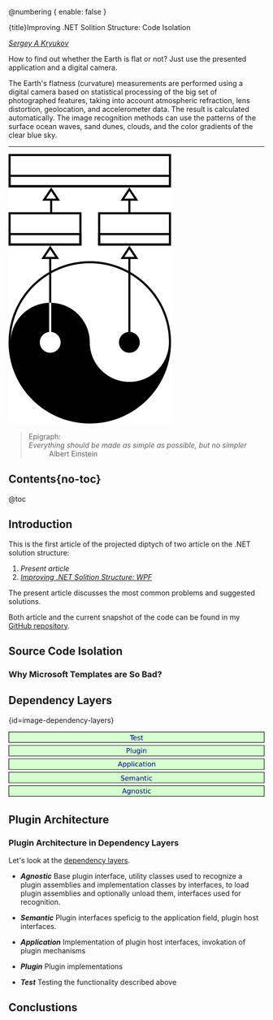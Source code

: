 ﻿@numbering {
    enable: false
}

{title}Improving .NET Solition Structure: Code Isolation

[*Sergey A Kryukov*](https://www.SAKryukov.org)

How to find out whether the Earth is flat or not? Just use the presented application and a digital camera.

The Earth's flatness (curvature) measurements are performed using a digital camera based on statistical processing of the big set of photographed features, taking into account atmospheric refraction, lens distortion, geolocation, and accelerometer data. The result is calculated automatically. The image recognition methods can use the patterns of the surface ocean waves, sand dunes, clouds, and the color gradients of the clear blue sky.

<!-- <h2>Contents</h2> is not Markdown element, just to avoid adding it to TOC -->
<!-- change style in next line <ul> to <ul style="list-style-type: none"> -->
<!--
For CodeProject, makes sure there are no HTML comments in the area to past!


--> 
---
<!-- copy to CodeProject from here
αβγδΔπ
------------------------------------------->

![Title](title.png)

<blockquote id="epigraph" class="FQ"><div class="FQA">Epigraph:</div>
<dt><i>Everything should be made as simple as possible, but no simpler</i></dt>
<dd>Albert Einstein</dd>
</blockquote>

## Contents{no-toc}

@toc

## Introduction

This is the first article of the projected diptych of two article on the .NET solution structure:

1. *Present article*
2. *[Improving .NET Solition Structure: WPF](https://www.codeproject.com/???)*

The present article discusses the most common problems and suggested solutions.

Both article and the current snapshot of the code can be found in my [GitHub repository](https://github.com/SAKryukov/dotnet-solution-structure).

## Source Code Isolation

### Why Microsoft Templates are So Bad?

## Dependency Layers

{id=image-dependency-layers}

![Dependency Layers](layers.png)

## Plugin Architecture

### Plugin Architecture in Dependency Layers

Let's look at the [dependency layers](#image-dependency-layers).

- ***Agnostic*** Base plugin interface, utility classes used to recognize a plugin assemblies and implementation classes by interfaces, to load plugin assemblies and optionally unload them, interfaces used for recognition.

* ***Semantic*** Plugin interfaces speficig to the application field, plugin host interfaces.

* ***Application*** Implementation of plugin host interfaces, invokation of plugin mechanisms

* ***Plugin*** Plugin implementations

* ***Test*** Testing the functionality described above

## Conclustions

<p></p>

<!-- copy to CodeProject to here --------------------------------------------->

